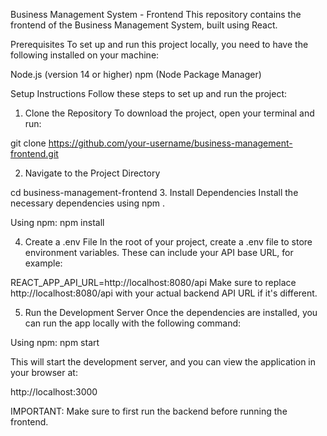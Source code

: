 Business Management System - Frontend
This repository contains the frontend of the Business Management System, built using React.

Prerequisites
To set up and run this project locally, you need to have the following installed on your machine:

Node.js (version 14 or higher)
npm (Node Package Manager)


Setup Instructions
Follow these steps to set up and run the project:

1. Clone the Repository
To download the project, open your terminal and run:

git clone https://github.com/your-username/business-management-frontend.git

2. Navigate to the Project Directory

cd business-management-frontend
3. Install Dependencies
Install the necessary dependencies using npm .

Using npm:
npm install

4. Create a .env File
In the root of your project, create a .env file to store environment variables. These can include your API base URL, for example:

REACT_APP_API_URL=http://localhost:8080/api
Make sure to replace http://localhost:8080/api with your actual backend API URL if it's different.

5. Run the Development Server
Once the dependencies are installed, you can run the app locally with the following command:

Using npm:
npm start

This will start the development server, and you can view the application in your browser at:

http://localhost:3000

IMPORTANT: Make sure to first run the backend before running the frontend.
